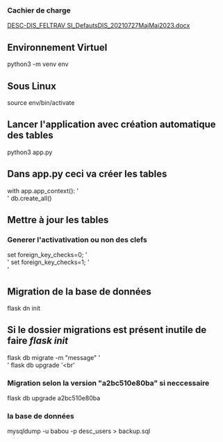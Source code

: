 ### Cachier de charge
[DESC-DIS_FELTRAV SI_DefautsDIS_20210727MajMai2023.docx](https://github.com/Babou246/desc/files/11842068/DESC-DIS_FELTRAV.SI_DefautsDIS_20210727MajMai2023.docx)


## Environnement Virtuel
python3 -m venv env

## Sous Linux
source env/bin/activate

## Lancer l'application avec création automatique des tables
python3 app.py

## Dans app.py ceci va créer les tables
with app.app_context(): '<br>'
    db.create_all()

## Mettre à jour les tables

### Generer l'activativation ou non des clefs
set foreign_key_checks=0; '<br>'
set foreign_key_checks=1; '<br>'


## Migration de la base de données
flask dn init

## Si le dossier migrations est présent inutile de faire *flask* *init*
flask db migrate -m "message" '<br>'
flask db upgrade '<br'

### Migration selon la version "a2bc510e80ba" si neccessaire
flask db upgrade a2bc510e80ba

### la base de données
mysqldump -u babou -p desc_users > backup.sql